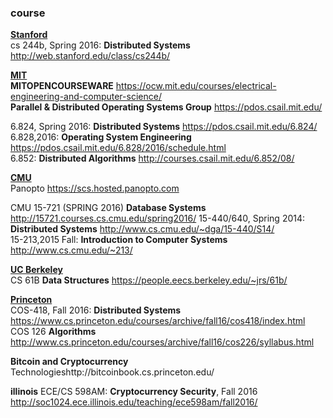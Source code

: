 ### course

**[Stanford](http://cs.stanford.edu/)**  
cs 244b, Spring 2016: **Distributed Systems** http://web.stanford.edu/class/cs244b/




**[MIT](http://www.csail.mit.edu/)**  
**MITOPENCOURSEWARE** https://ocw.mit.edu/courses/electrical-engineering-and-computer-science/  
**Parallel & Distributed Operating Systems Group** https://pdos.csail.mit.edu/  




6.824, Spring 2016: **Distributed Systems** https://pdos.csail.mit.edu/6.824/  
6.828,2016: **Operating System Engineering** https://pdos.csail.mit.edu/6.828/2016/schedule.html  
6.852: **Distributed Algorithms** http://courses.csail.mit.edu/6.852/08/



**[CMU](http://www.cs.cmu.edu/)**  
 Panopto https://scs.hosted.panopto.com  

CMU 15-721 (SPRING 2016) **Database Systems** http://15721.courses.cs.cmu.edu/spring2016/
15-440/640, Spring 2014: **Distributed Systems** http://www.cs.cmu.edu/~dga/15-440/S14/  
15-213,2015 Fall: **Introduction to Computer Systems** http://www.cs.cmu.edu/~213/  



**[UC Berkeley](https://cs.berkeley.edu/)**  
CS 61B **Data Structures** https://people.eecs.berkeley.edu/~jrs/61b/



**[Princeton](https://www.cs.princeton.edu/)**  
COS-418, Fall 2016: **Distributed Systems** https://www.cs.princeton.edu/courses/archive/fall16/cos418/index.html  
COS 126  **Algorithms** http://www.cs.princeton.edu/courses/archive/fall16/cos226/syllabus.html  

**Bitcoin and Cryptocurrency** Technologieshttp://bitcoinbook.cs.princeton.edu/ 


**illinois**
ECE/CS 598AM: **Cryptocurrency Security**, Fall 2016 http://soc1024.ece.illinois.edu/teaching/ece598am/fall2016/  
